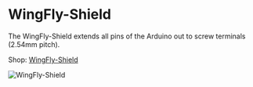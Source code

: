 # WingFly-Shield
The WingFly-Shield extends all pins of the Arduino out to screw terminals (2.54mm pitch).

Shop: [WingFly-Shield](http://www.watterott.com/en/Arduino-WingFly-Shield)

![WingFly-Shield](https://raw.github.com/watterott/WingFly-Shield/master/img/wingfly-shield.jpg)
